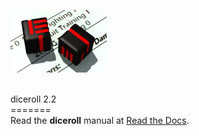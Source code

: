 <img src="docs/source/diceroll.png"><br><br>


diceroll 2.2<br>
=======<br>
Read the <b>diceroll</b> manual at <a href="http://diceroll.readthedocs.io/">Read the Docs</a>.<br><br>
